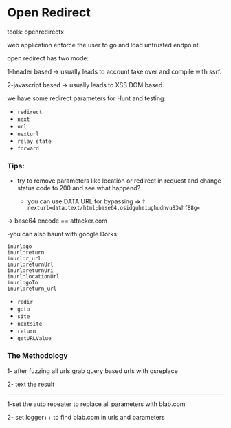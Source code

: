 # Open Redirect


tools: openredirectx 

web application enforce the user to go and load untrusted endpoint.

open redirect has two mode:

1-header based → usually leads to account take over and compile with ssrf.

2-javascript based → usually leads to XSS DOM based.

we have some redirect parameters for Hunt and testing:

- `redirect`
- `next`
- `url`
- `nexturl`
- `relay state`
- `forward`
    
    

### Tips:

- try to remove parameters like location or redirect in request and change status code to 200 and see what happend?

     - you can use DATA URL for bypassing ⇒ `?nexturl=data:text/html;base64,osidguheiughudnvu83whf88g=` 

→ base64 encode == attacker.com

-you can also haunt with google Dorks:

```
inurl:go
inurl:return
inurl:r_url
inurl:returnUrl
inurl:returnUri
inurl:locationUrl
inurl:goTo
inurl:return_url
```

- `redir`
- `goto`
- `site`
- `nextsite`
- `return`
- `getURLValue`

### The Methodology

1- after fuzzing all urls grab query based urls with qsreplace

2- text the result

---

1-set the auto repeater to replace all parameters with blab.com

2- set logger++ to find blab.com in urls and parameters